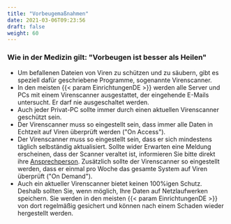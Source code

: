 ```yaml
---
title: "Vorbeugemaßnahmen"
date: 2021-03-06T09:23:56
draft: false
weight: 60
---
```


### Wie in der Medizin gilt: "Vorbeugen ist besser als Heilen"

- Um befallenen Dateien von Viren zu schützen und zu säubern, gibt es speziell dafür geschriebene Programme, sogenannte Virenscanner.
- In den meisten {{< param EinrichtungenDE >}} werden alle Server und PCs mit einem Virenscanner ausgestattet, der eingehende E-Mails untersucht. Er darf nie ausgeschaltet werden.
- Auch jeder Privat-PC sollte immer durch einen aktuellen Virenscanner geschützt sein.
- Der Virenscanner muss so eingestellt sein, dass immer alle Daten in Echtzeit auf Viren überprüft werden ("On Access").
- Der Virenscanner muss so eingestellt sein, dass er sich mindestens täglich selbständig aktualisiert. Sollte wider Erwarten eine Meldung erscheinen, dass der Scanner veraltet ist, informieren Sie bitte direkt ihre [Ansprechperson](../../allgemeines/ansprechpartner/index.htm). Zusätzlich sollte der Virenscanner so eingestellt werden, dass er einmal pro Woche das gesamte System auf Viren überprüft ("On Demand").
- Auch ein aktueller Virenscanner bietet keinen 100%igen Schutz. Deshalb sollten Sie, wenn möglich, Ihre Daten auf Netzlaufwerken speichern. Sie werden in den meisten {{< param EinrichtungenDE >}} von dort regelmäßig gesichert und können nach einem Schaden wieder hergestellt werden.